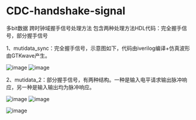 # CDC-handshake-signal
多bit数据 跨时钟域握手信号处理方法
包含两种处理方法HDL代码：完全握手信号，部分握手信号

1、mutidata_sync：完全握手信号，示意图如下，代码由iverilog编译+仿真波形由GTKwave产生。

![image](https://user-images.githubusercontent.com/72872077/193496567-263ce0ec-cd8e-4297-b80d-e8b27692bcde.png)   ![image](https://user-images.githubusercontent.com/72872077/193497076-f0a7018e-113b-4025-8032-8683db9de1d9.png)


2、mutidata_2：部分握手信号，有两种结构。一种是输入电平请求输出脉冲响应，另一种是输入输出均为脉冲响应。


![image](https://user-images.githubusercontent.com/72872077/193595429-722044ae-78fa-4ad7-b081-5cae7d62b380.png)  ![image](https://user-images.githubusercontent.com/72872077/193595543-4b60067a-77db-4abf-8db7-50cdcd2ea4e9.png)

![image](https://user-images.githubusercontent.com/72872077/193595617-39125ba1-2f9d-4682-a7b1-8b5629f8e2a3.png)

